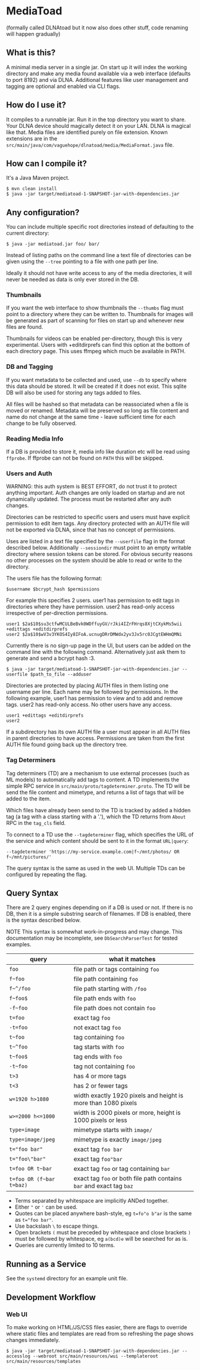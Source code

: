 MediaToad
=========

(formally called DLNAtoad but it now also does other stuff, code renaming will
happen gradually)

What is this?
-------------

A minimal media server in a single jar. On start up it will index the working
directory and make any media found available via a web interface (defaults to
port 8192) and via DLNA.  Additional features like user management and tagging
are optional and enabled via CLI flags.

How do I use it?
----------------

It compiles to a runnable jar. Run it in the top directory you want to share.
Your DLNA device should magically detect it on your LAN. DLNA is magical like
that. Media files are identified purely on file extension. Known extensions are
in the `src/main/java/com/vaguehope/dlnatoad/media/MediaFormat.java` file.

How can I compile it?
---------------------

It's a Java Maven project.

```shell
$ mvn clean install
$ java -jar target/mediatoad-1-SNAPSHOT-jar-with-dependencies.jar
```

Any configuration?
------------------

You can include multiple specific root directories instead of defaulting to the
current directory:

```shell
$ java -jar mediatoad.jar foo/ bar/
```

Instead of listing paths on the command line a text file of directories can be
given using the `--tree` pointing to a file with one path per line.

Ideally it should not have write access to any of the media directories, it will
never be needed as data is only ever stored in the DB.

### Thumbnails

If you want the web interface to show thumbnails the `--thumbs` flag must point
to a directory where they can be written to.  Thumbnails for images will be
generated as part of scanning for files on start up and whenever new files are
found.

Thumbnails for videos can be enabled per-directory, though this is very
experimental.  Users with +editdirprefs can find this option at the bottom of
each directory page.  This uses ffmpeg which much be available in PATH.

### DB and Tagging

If you want metadata to be collected and used, use `--db` to specify where this
data should be stored.  It will be created if it does not exist.  This sqlite DB
will also be used for storing any tags added to files.

All files will be hashed so that metadata can be reassociated when a file is
moved or renamed.  Metadata will be preserved so long as file content and name
do not change at the same time - leave sufficient time for each change to be
fully observed.

### Reading Media Info

If a DB is provided to store it, media info like duration etc will be read using
`ffprobe`.  If ffprobe can not be found on `PATH` this will be skipped.

### Users and Auth

WARNING: this auth system is BEST EFFORT, do not trust it to protect anything
important.  Auth changes are only loaded on startup and are not dynamically
updated.  The process must be restarted after any auth changes.

Directories can be restricted to specific users and users must have explicit
permission to edit item tags.  Any directory protected with an AUTH file will
not be exported via DLNA, since that has no concept of permissions.

Uses are listed in a text file specified by the `--userfile` flag in the format
described below.  Additionally `--sessiondir` must point to an empty writable
directory where session tokens can be stored.  For obvious security reasons no
other processes on the system should be able to read or write to the directory.

The users file has the following format:

```
$username $bcrypt_hash $permissions
```

For example this specifies 2 users.  user1 has permission to edit tags in
directories where they have permission.  user2 has read-only access irrespective
of per-direction permissions.

```
user1 $2a$10$su3ctfwMCULBeBvk0WDffuyGV/rJki4IZrFHrqs8XjtCXykMs5wii +edittags +editdirprefs
user2 $2a$10$wV3v3YKOS4Iy8IFoA.ucnugDRrDMWdx2yv3Jx5rc0JCgtEWHmQMNi
```

Currently there is no sign-up page in the UI, but users can be added on the
command line with the following command.  Alternatively just ask them to
generate and send a bcrypt hash :3.

```
$ java -jar target/mediatoad-1-SNAPSHOT-jar-with-dependencies.jar --userfile $path_to_file --adduser
```

Directories are protected by placing AUTH files in them listing one username per
line.  Each name may be followed by permissions.  In the following example,
user1 has permission to view and to add and remove tags.  user2 has read-only
access.  No other users have any access.

```
user1 +edittags +editdirprefs
user2
```

If a subdirectory has its own AUTH file a user must appear in all AUTH files in
parent directories to have access.  Permissions are taken from the first AUTH
file found going back up the directory tree.

### Tag Determiners

Tag determiners (TD) are a mechanism to use external processes (such as ML
models) to automatically add tags to content.  A TD implements the simple RPC
service in `src/main/proto/tagdeterminer.proto`.  The TD will be send the file
content and mimetype, and returns a list of tags that will be added to the item.

Which files have already been send to the TD is tracked by added a hidden tag (a
tag with a class starting with a '.'), which the TD returns from `About` RPC in
the `tag_cls` field.

To connect to a TD use the `--tagdeterminer` flag, which specifies the URL of
the service and which content should be sent to it in the format `URL|query`:

```
--tagdeterminer 'https://my-service.example.com|f~/mnt/photos/ OR f~/mnt/pictures/'
```

The query syntax is the same as used in the web UI.  Multiple TDs can be
configured by repeating the flag.

Query Syntax
------------

There are 2 query engines depending on if a DB is used or not.  If there is no
DB, then it is a simple substring search of filenames.  If DB is enabled, there
is the syntax described below.

NOTE This syntax is somewhat work-in-progress and may change.  This
documentation may be incomplete, see `DbSearchParserTest` for tested examples.

| query                    | what it matches |
| ---                      | --- |
| `foo`                    | file path or tags containing `foo` |
| `f~foo`                  | file path containing `foo`|
| `f~^/foo`                | file path starting with `/foo`|
| `f~foo$`                 | file path ends with `foo`|
| `-f~foo`                 | file path does not contain `foo` |
| `t=foo`                  | exact tag `foo` |
| `-t=foo`                 | not exact tag `foo` |
| `t~foo`                  | tag containing `foo` |
| `t~^foo`                 | tag starts with `foo` |
| `t~foo$`                 | tag ends with `foo` |
| `-t~foo`                 | tag not containing `foo` |
| `t>3`                    | has 4 or more tags |
| `t<3`                    | has 2 or fewer tags |
| `w=1920 h>1080`          | width exactly 1920 pixels and height is more than 1080 pixels |
| `w>=2000 h<=1000`        | width is 2000 pixels or more, height is 1000 pixels or less |
| `type=image`             | mimetype starts with `image/` |
| `type=image/jpeg`        | mimetype is exactly `image/jpeg` |
| `t="foo bar"`            | exact tag `foo bar` |
| `t="foo\"bar"`           | exact tag `foo"bar` |
| `t=foo OR t~bar`         | exact tag `foo` or tag containing `bar` |
| `t=foo OR (f~bar t=baz)` | exact tag `foo` or both file path contains `bar` and exact tag `baz` |

* Terms separated by whitespace are implicitly ANDed together.
* Either `"` or `'` can be used.
* Quotes can be placed anywhere bash-style, eg `t=fo"o b"ar` is the same as
  `t="foo bar"`.
* Use backslash `\` to escape things.
* Open brackets `(` must be preceded by whitespace and close brackets `)` must
  be followed by whitespace,  eg `a(bcd)e` will be searched for as is.
* Queries are currently limited to 10 terms.


Running as a Service
--------------------

See the `systemd` directory for an example unit file.

Development Workflow
--------------------

### Web UI

To make working on HTML/JS/CSS files easier, there are flags to override where
static files and templates are read from so refreshing the page shows changes
immediately.

```
$ java -jar target/mediatoad-1-SNAPSHOT-jar-with-dependencies.jar --accesslog --webroot src/main/resources/wui --templateroot src/main/resources/templates
```

<!-- vim: textwidth=80 noautoindent nocindent
-->
